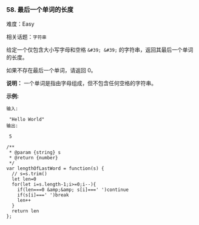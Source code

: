 ### 58. 最后一个单词的长度

难度：Easy

相关话题：`字符串`

给定一个仅包含大小写字母和空格 `&#39; &#39;` 的字符串，返回其最后一个单词的长度。



如果不存在最后一个单词，请返回 0。



**说明：** 一个单词是指由字母组成，但不包含任何空格的字符串。



**示例:** 



```
输入:

 "Hello World"
输出:

 5
```

```
/**
 * @param {string} s
 * @return {number}
 */
var lengthOfLastWord = function(s) {
  // s=s.trim()
  let len=0
  for(let i=s.length-1;i>=0;i--){
    if(len===0 &amp;&amp; s[i]===' ')continue
    if(s[i]===' ')break
    len++
  }
  return len
};
```

